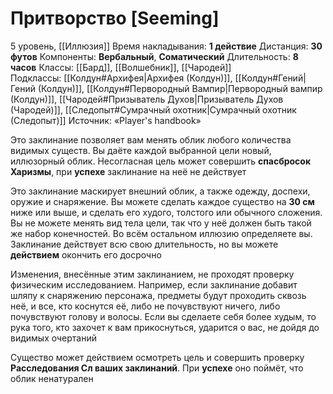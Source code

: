 # Притворство [Seeming]
5 уровень, [[Иллюзия]]
Время накладывания: **1 действие**
Дистанция: **30 футов**
Компоненты: **Вербальный**, **Соматический**
Длительность: **8 часов**
Классы: [[Бард]], [[Волшебник]], [[Чародей]]
Подклассы: [[Колдун#Архифея|Архифея (Колдун)]], [[Колдун#Гений|Гений (Колдун)]], [[Колдун#Первородный Вампир|Первородный вампир (Колдун)]], [[Чародей#Призыватель Духов|Призыватель Духов (Чародей)]], [[Следопыт#Сумрачный охотник|Сумрачный охотник (Следопыт)]]
Источник: «Player's handbook»

Это заклинание позволяет вам менять облик любого количества видимых существ. Вы даёте каждой выбранной цели новый, иллюзорный облик. Несогласная цель может совершить **спасбросок Харизмы**, при **успехе** заклинание на неё не действует

Это заклинание маскирует внешний облик, а также одежду, доспехи, оружие и снаряжение. Вы можете сделать каждое существо на **30 см** ниже или выше, и сделать его худого, толстого или обычного сложения. Вы не можете менять вид тела цели, так что у неё должен быть такой же набор конечностей. Во всём остальном иллюзию определяете вы. Заклинание действует всю свою длительность, но вы можете **действием** окончить его досрочно

Изменения, внесённые этим заклинанием, не проходят проверку физическим исследованием. Например, если заклинание добавит шляпу к снаряжению персонажа, предметы будут проходить сквозь неё, и все, кто коснутся её, либо не почувствуют ничего, либо почувствуют голову и волосы. Если вы сделаете себя более худым, то рука того, кто захочет к вам прикоснуться, ударится о вас, не дойдя до видимых очертаний

Существо может действием осмотреть цель и совершить проверку **Расследования Сл ваших заклинаний**. При **успехе** оно поймёт, что облик ненатурален